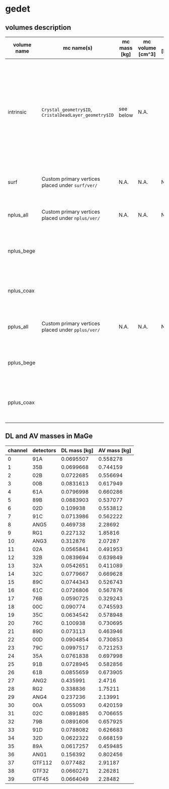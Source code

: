 # gedet

## volumes description

| volume name | mc name(s) | mc mass [kg] | mc volume [cm^3] | density [kg/cm^3] | volume description | notes |
| ----------- | ---------- | ------------ | ---------------- | ----------------- | ------------------ | ----- |
| intrinsic   | `Crystal_geometry$ID`, `CristalDeadLayer_geometry$ID` | see below | N.A. | | Volume of all detectors deployed in GERDA PhaseII, split in dead and active parts | Detectors and active/dead volumes are simulated separately, files are marked with the `AV\|DV` keyword and with the channel number for a total amount of 40 files. `$ID` refers to the MaGe volume naming convention, a dictionary can be found under `UTILS/det-data/ged-mapping.json` | 
| surf        | Custom primary vertices placed under `surf/ver/` | N.A. | N.A. | N.A. | Complete detector surface in contact with LAr | Detectors are simulated separately, further info in `surf/ver/README.md` |
| nplus_all   | Custom primary vertices placed under `nplus/ver/` | N.A. | N.A. | N.A. | n+ contact surface in contact with LAr | Detectors are simulated separately, further info in `nplus/ver/README.md` |
| nplus_bege  | | | | | n+ contact surface in contact with LAr (only BEGEs) | |
| nplus_coax  | | | | | n+ contact surface in contact with LAr (only Coaxials) | |
| pplus_all   | Custom primary vertices placed under `pplus/ver/` | N.A. | N.A. | N.A. | p+ contact surface in contact with LAr | Detectors are simulated separately, further info in `pplus/ver/README.md` |
| pplus_bege  | | | | | p+ contact surface in contact with LAr (only BEGEs) | |
| pplus_coax  | | | | | p+ contact surface in contact with LAr (only Coaxial) | |

## DL and AV masses in MaGe

|channel | detectors | DL mass [kg] | AV mass [kg]|
|--------|-----------|--------------|-------------|
|  0     | 91A       | 0.0695507    | 0.558278    |
|  1     | 35B       | 0.0699668    | 0.744159    |
|  2     | 02B       | 0.0722685    | 0.556694    |
|  3     | 00B       | 0.0831613    | 0.617949    |
|  4     | 61A       | 0.0796998    | 0.660286    |
|  5     | 89B       | 0.0883903    | 0.537077    |
|  6     | 02D       | 0.109938     | 0.553812    |
|  7     | 91C       | 0.0713986    | 0.562222    |
|  8     | ANG5      | 0.469738     | 2.28692     |
|  9     | RG1       | 0.227132     | 1.85816     |
| 10     | ANG3      | 0.312876     | 2.07287     |
| 11     | 02A       | 0.0565841    | 0.491953    |
| 12     | 32B       | 0.0839694    | 0.639849    |
| 13     | 32A       | 0.0542651    | 0.411089    |
| 14     | 32C       | 0.0779667    | 0.669628    |
| 15     | 89C       | 0.0744343    | 0.526743    |
| 16     | 61C       | 0.0726806    | 0.567876    |
| 17     | 76B       | 0.0590725    | 0.329243    |
| 18     | 00C       | 0.090774     | 0.745593    |
| 19     | 35C       | 0.0634542    | 0.578948    |
| 20     | 76C       | 0.100938     | 0.730695    |
| 21     | 89D       | 0.073113     | 0.463946    |
| 22     | 00D       | 0.0904854    | 0.730853    |
| 23     | 79C       | 0.0997517    | 0.721253    |
| 24     | 35A       | 0.0761838    | 0.697998    |
| 25     | 91B       | 0.0728945    | 0.582856    |
| 26     | 61B       | 0.0855659    | 0.673905    |
| 27     | ANG2      | 0.435991     | 2.4716      |
| 28     | RG2       | 0.338836     | 1.75211     |
| 29     | ANG4      | 0.237236     | 2.13991     |
| 30     | 00A       | 0.055093     | 0.420159    |
| 31     | 02C       | 0.0891885    | 0.706655    | 
| 32     | 79B       | 0.0891606    | 0.657925    |
| 33     | 91D       | 0.0788082    | 0.626683    | 
| 34     | 32D       | 0.0622322    | 0.668159    |
| 35     | 89A       | 0.0617257    | 0.459485    |
| 36     | ANG1      | 0.156392     | 0.802456    |
| 37     | GTF112    | 0.077482     | 2.91187     |
| 38     | GTF32     | 0.0660271    | 2.26281     |
| 39     | GTF45     | 0.0664049    | 2.28482     |
